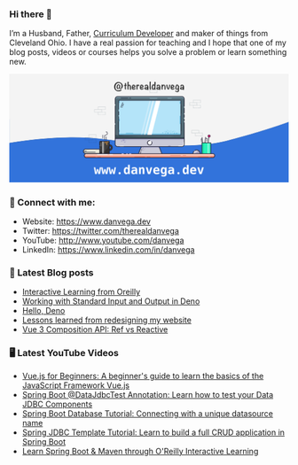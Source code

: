 ### Hi there 👋

I’m a Husband, Father, [Curriculum Developer](https://www.techelevator.com) and maker of things from Cleveland Ohio. I have a real passion for teaching and I hope that one of my blog posts, videos or courses helps you solve a problem or learn something new.

![Profile Header](./github_profile_header.png)

### 🤝 Connect with me:

- Website: https://www.danvega.dev
- Twitter: https://twitter.com/therealdanvega
- YouTube: http://www.youtube.com/danvega
- LinkedIn: https://www.linkedin.com/in/danvega

### 📝 Latest Blog posts

<!-- BLOG-POST-LIST:START -->
- [Interactive Learning from Oreilly](https://www.danvega.dev/blog/2020/07/30/oreilly-interactive-learning)
- [Working with Standard Input and Output in Deno](https://www.danvega.dev/blog/2020/06/03/deno-stdin-stdout)
- [Hello, Deno](https://www.danvega.dev/blog/2020/05/29/hello-deno)
- [Lessons learned from redesigning my website](https://www.danvega.dev/blog/2020/05/16/website-redesign-lessons-learned)
- [Vue 3 Composition API: Ref vs Reactive](https://www.danvega.dev/blog/2020/02/12/vue3-ref-vs-reactive)
<!-- BLOG-POST-LIST:END -->

### 🖥 Latest YouTube Videos

<!-- YOUTUBE:START -->
- [Vue.js for Beginners: A beginner's guide to learn the basics of the JavaScript Framework Vue.js](https://www.youtube.com/watch?v=nugg5Zst1Nc)
- [Spring Boot @DataJdbcTest Annotation: Learn how to test your Data JDBC Components](https://www.youtube.com/watch?v=1IgvKFSWXcE)
- [Spring Boot Database Tutorial: Connecting with a unique datasource name](https://www.youtube.com/watch?v=JZ-Mpe1A0B0)
- [Spring JDBC Template Tutorial: Learn to build a full CRUD application in Spring Boot](https://www.youtube.com/watch?v=0uLqdBpYAVA)
- [Learn Spring Boot & Maven through O'Reilly Interactive Learning](https://www.youtube.com/watch?v=YxgET35eDr4)
<!-- YOUTUBE:END -->
